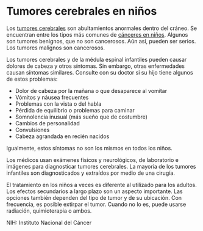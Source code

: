 Tumores cerebrales en niños
===========================


Los [tumores cerebrales](https://medlineplus.gov/spanish/braintumors.html) son abultamientos anormales dentro del cráneo. Se encuentran entre los tipos más comunes de [cánceres en niños](https://medlineplus.gov/spanish/cancerinchildren.html). Algunos son tumores benignos, que no son cancerosos. Aún así, pueden ser serios. Los tumores malignos son cancerosos. 


Los tumores cerebrales y de la médula espinal infantiles pueden causar dolores de cabeza y otros síntomas. Sin embargo, otras enfermedades causan síntomas similares. Consulte con su doctor si su hijo tiene algunos de estos problemas:


* Dolor de cabeza por la mañana o que desaparece al vomitar
* Vómitos y náusea frecuentes
* Problemas con la vista o del habla
* Pérdida de equilibrio o problemas para caminar
* Somnolencia inusual (más sueño que de costumbre)
* Cambios de personalidad
* Convulsiones
* Cabeza agrandada en recién nacidos


Igualmente, estos síntomas no son los mismos en todos los niños.


 Los médicos usan exámenes físicos y neurológicos, de laboratorio e imágenes para diagnosticar tumores cerebrales. La mayoría de los tumores infantiles son diagnosticados y extraídos por medio de una cirugía.


 El tratamiento en los niños a veces es diferente al utilizado para los adultos. Los efectos secundarios a largo plazo son un aspecto importante. Las opciones también dependen del tipo de tumor y de su ubicación. Con frecuencia, es posible extirpar el tumor. Cuando no lo es, puede usarse radiación, quimioterapia o ambos. 


 NIH: Instituto Nacional del Cáncer 

